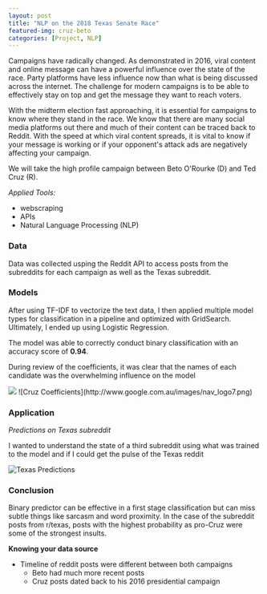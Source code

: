 ```yaml
---
layout: post
title: "NLP on the 2018 Texas Senate Race"
featured-img: cruz-beto
categories: [Project, NLP]
---
```


Campaigns have radically changed. As demonstrated in 2016, viral content and online message can have a powerful influence over the state of the race. Party platforms have less influence now than what is being discussed across the internet. The challenge for modern campaigns is to be able to effectively stay on top and get the message they want to reach voters.

With the midterm election fast approaching, it is essential for campaigns to know where they stand in the race. We know that there are many social media platforms out there and much of their content can be traced back to Reddit. With the speed at which viral content spreads, it is vital to know if your message is working or if your opponent's attack ads are negatively affecting your campaign.

We will take the high profile campaign between Beto O'Rourke (D) and Ted Cruz (R).

_Applied Tools:_

- webscraping
- APIs
- Natural Language Processing (NLP)

### Data

Data was collected usping the Reddit API to access posts from the subreddits for each campaign as well as the Texas subreddit.

### Models

After using TF-IDF to vectorize the text data, I then applied multiple model types for classification in a pipeline and optimized with GridSearch. Ultimately, I ended up using Logistic Regression.

The model was able to correctly conduct binary classification with an accuracy score of **0.94**.

During review of the coefficients, it was clear that the names of each candidate was the overwhelming influence on the model

<img src="http://github.com/babyakja/babyakja.github.io/blob/master/assets/img/posts/Beto%20coefficients.png">
![Cruz Coefficients](http://www.google.com.au/images/nav_logo7.png)

### Application
_Predictions on Texas subreddit_

I wanted to understand the state of a third subreddit using what was trained to the model and if I could get the pulse of the Texas reddit 

![Texas Predictions](https://github.com/babyakja/babyakja.github.io/blob/master/assets/img/posts/TX-subreddit.png)

### Conclusion

Binary predictor can be effective in a first stage classification but can miss subtle things like sarcasm and word proximity. In the case of the subreddit posts from r/texas, posts with the highest probability as pro-Cruz were some of the strongest insults.

__Knowing your data source__
- Timeline of reddit posts were different between both campaigns
  - Beto had much more recent posts
  - Cruz posts dated back to his 2016 presidential campaign
